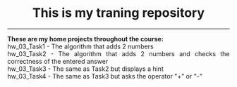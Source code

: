 <h1 align = "center">This is my traning repository</h1>
<hr>
<p align="justify"><b>These are my home projects throughout the course:</b><br>
hw_03_Task1 - The algorithm that adds 2 numbers<br>
hw_03_Task2 - The algorithm that adds 2 numbers and checks the correctness of the entered answer<br>
hw_03_Task3 - The same as Task2 but displays a hint<br>
hw_03_Task4 - The same as Task3 but asks the operator "+" or "-"<br>
</p>
